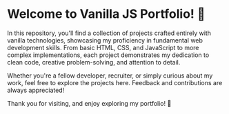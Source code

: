 # Welcome to Vanilla JS Portfolio! 🚀

In this repository, you'll find a collection of projects crafted entirely with vanilla technologies, showcasing my proficiency in fundamental web development skills. From basic HTML, CSS, and JavaScript to more complex implementations, each project demonstrates my dedication to clean code, creative problem-solving, and attention to detail.

Whether you're a fellow developer, recruiter, or simply curious about my work, feel free to explore the projects here. Feedback and contributions are always appreciated!

Thank you for visiting, and enjoy exploring my portfolio! 🌟


